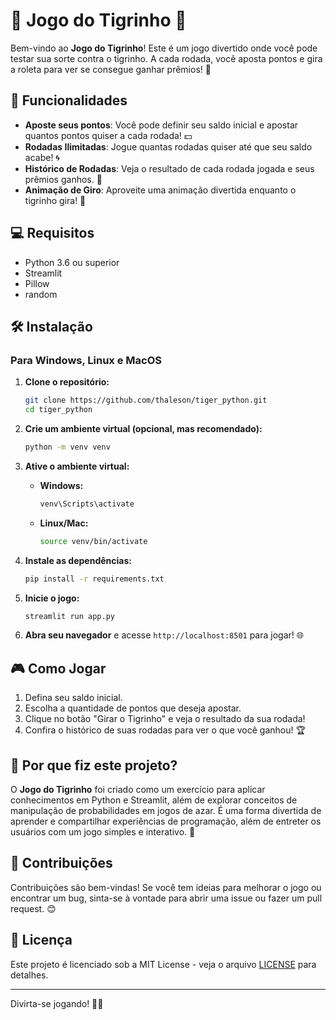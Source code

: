 # 🎰 Jogo do Tigrinho 🐯

Bem-vindo ao **Jogo do Tigrinho**! Este é um jogo divertido onde você pode testar sua sorte contra o tigrinho. A cada rodada, você aposta pontos e gira a roleta para ver se consegue ganhar prêmios! 🎉

## 🚀 Funcionalidades

- **Aposte seus pontos**: Você pode definir seu saldo inicial e apostar quantos pontos quiser a cada rodada! 💵
- **Rodadas Ilimitadas**: Jogue quantas rodadas quiser até que seu saldo acabe! 🌀
- **Histórico de Rodadas**: Veja o resultado de cada rodada jogada e seus prêmios ganhos. 📜
- **Animação de Giro**: Aproveite uma animação divertida enquanto o tigrinho gira! 🎡

## 💻 Requisitos

- Python 3.6 ou superior
- Streamlit
- Pillow
- random

## 🛠️ Instalação

### Para Windows, Linux e MacOS

1. **Clone o repositório:**

   ```bash
   git clone https://github.com/thaleson/tiger_python.git
   cd tiger_python
   ```

2. **Crie um ambiente virtual (opcional, mas recomendado):**

   ```bash
   python -m venv venv
   ```

3. **Ative o ambiente virtual:**

   - **Windows:**

     ```bash
     venv\Scripts\activate
     ```

   - **Linux/Mac:**

     ```bash
     source venv/bin/activate
     ```

4. **Instale as dependências:**

   ```bash
   pip install -r requirements.txt
   ```

5. **Inicie o jogo:**

   ```bash
   streamlit run app.py
   ```

6. **Abra seu navegador** e acesse `http://localhost:8501` para jogar! 🌐

## 🎮 Como Jogar

1. Defina seu saldo inicial.
2. Escolha a quantidade de pontos que deseja apostar.
3. Clique no botão "Girar o Tigrinho" e veja o resultado da sua rodada!
4. Confira o histórico de suas rodadas para ver o que você ganhou! 🏆

## 🤔 Por que fiz este projeto?

O **Jogo do Tigrinho** foi criado como um exercício para aplicar conhecimentos em Python e Streamlit, além de explorar conceitos de manipulação de probabilidades em jogos de azar. É uma forma divertida de aprender e compartilhar experiências de programação, além de entreter os usuários com um jogo simples e interativo. 🎈

## 🤝 Contribuições

Contribuições são bem-vindas! Se você tem ideias para melhorar o jogo ou encontrar um bug, sinta-se à vontade para abrir uma issue ou fazer um pull request. 😊

## 📄 Licença

Este projeto é licenciado sob a MIT License - veja o arquivo [LICENSE](LICENSE) para detalhes.



---

Divirta-se jogando! 🎉🐯
```

